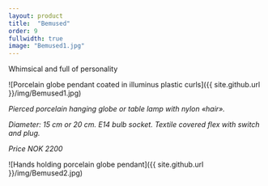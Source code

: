 ```yaml
---
layout: product
title:  "Bemused"
order: 9
fullwidth: true
image: "Bemused1.jpg"
---
```



Whimsical and full of personality

![Porcelain globe pendant coated in illuminus plastic curls]({{ site.github.url }}/img/Bemused1.jpg)

*Pierced porcelain hanging globe or table lamp with nylon «hair».* 

*Diameter: 15 cm or 20 cm. E14 bulb socket. Textile covered flex with switch and plug.*

*Price NOK 2200*

![Hands holding porcelain globe pendant]({{ site.github.url }}/img/Bemused2.jpg)
